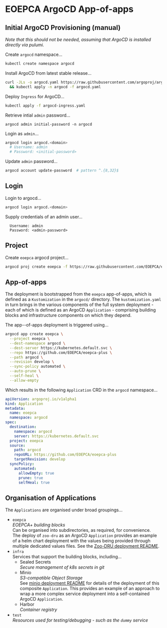 # EOEPCA ArgoCD App-of-apps

## Initial ArgoCD Provisioning (manual)

_Note that this should not be needed, assuming that ArgoCD is installed directly via pulumi._

Create `argocd` namespace...

```bash
kubectl create namespace argocd
```

Install ArgoCD from latest stable release...

```bash
curl -JLs -o argocd.yaml https://raw.githubusercontent.com/argoproj/argo-cd/stable/manifests/install.yaml \
  && kubectl apply -n argocd -f argocd.yaml
```

Deploy `Ingress` for ArgoCD...

```bash
kubectl apply -f argocd-ingress.yaml
```

Retrieve intial `admin` password...

```
argocd admin initial-password -n argocd
```

Login as `admin`...

```bash
argocd login argocd.<domain>
  # Username: admin
  # Password: <initial-password>
```

Update `admin` password...

```bash
argocd account update-password  # pattern ^.{8,32}$
```

## Login

Login to argocd...

```bash
argocd login argocd.<domain>
```

Supply credentials of an admin user...

```
  Username: admin
  Password: <admin-password>
```

## Project

Create `eoepca` argocd project...

```bash
argocd proj create eoepca -f https://raw.githubusercontent.com/EOEPCA/eoepca-plus/develop/argocd/project.yaml
```

## App-of-apps

The deployment is bootstrapped from the `eoepca` app-of-apps, which is defined as a `Kustomization` in the `argocd/` directory. The `kustomization.yaml` in turn brings in the various components of the full system deployment - each of which is defined as an ArgoCD `Application` - comprising building blocks and infrastructure components on which they depend.

The app--of-apps deployment is triggered using...

```bash
argocd app create eoepca \
  --project eoepca \
  --dest-namespace argocd \
  --dest-server https://kubernetes.default.svc \
  --repo https://github.com/EOEPCA/eoepca-plus \
  --path argocd \
  --revision develop \
  --sync-policy automated \
  --auto-prune \
  --self-heal \
  --allow-empty
```

Which results in the following `Application` CRD in the `argocd` namespace...

```yaml
apiVersion: argoproj.io/v1alpha1
kind: Application
metadata:
  name: eoepca
  namespace: argocd
spec:
  destination:
    namespace: argocd
    server: https://kubernetes.default.svc
  project: eoepca
  source:
    path: argocd
    repoURL: https://github.com/EOEPCA/eoepca-plus
    targetRevision: develop
  syncPolicy:
    automated:
      allowEmpty: true
      prune: true
      selfHeal: true
```

## Organisation of Applications

The `Applications` are organised under broad groupings...

* `eoepca`<br>
  _EOEPCA+ building blocks_<br>
  Can be organised into subdirectories, as required, for convenience.<br>
  The deploy of `zoo-dru` as an ArgoCD `Application` provides an example of a helm chart deployment with the values being provided through multiple dedicated values files. See the [Zoo-DRU deployment README](eoepca/zoo-dru/README.md).
* `infra`<br>
  Services that support the building blocks, including...
  * Sealed Secrets<br>
    _Secure management of k8s secrets in git_
  * Minio<br>
    _S3-compatible Object Storage_<br>
    See [minio deployment README](infra/minio/README.md) for details of the deployment of this composite `Application`. This provides an example of an approach to wrap a more complex service deployment into a self-contained ArgoCD `Application`.
  * Harbor<br>
    _Container registry_
* `test`<br>
  _Resources used for testing/debugging - such as the `dummy` service_

